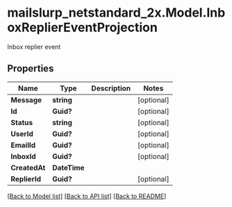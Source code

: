 # mailslurp_netstandard_2x.Model.InboxReplierEventProjection
Inbox replier event

## Properties

Name | Type | Description | Notes
------------ | ------------- | ------------- | -------------
**Message** | **string** |  | [optional] 
**Id** | **Guid?** |  | [optional] 
**Status** | **string** |  | [optional] 
**UserId** | **Guid?** |  | [optional] 
**EmailId** | **Guid?** |  | [optional] 
**InboxId** | **Guid?** |  | [optional] 
**CreatedAt** | **DateTime** |  | 
**ReplierId** | **Guid?** |  | [optional] 

[[Back to Model list]](../README#documentation-for-models) [[Back to API list]](../README#documentation-for-api-endpoints) [[Back to README]](../README)

